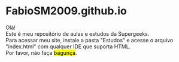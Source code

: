 # FabioSM2009.github.io
Olá!
<br>
Este é meu repositório de aulas e estudos da Supergeeks.
<br>
Para acessar meu site, instale a pasta "Estudos" e acesse o arquivo "index.html" com qualquer IDE que suporta HTML.
<br>
Por favor, não faça <mark>bagunça</mark>.

